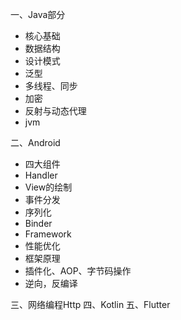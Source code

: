 一、Java部分       [](answer/java部分合集.md)
* 核心基础  [](answer/java/java基础QA.md)
* 数据结构 [](answer/java/数据结构QA.md)
* 设计模式
* 泛型   [](answer/java/泛型QA.md)
* 多线程、同步   [](answer/java/多线程编程QA.md)
* 加密   [](answer/java/加密QA.md)
* 反射与动态代理   [](answer/java/反射与动态代理QA.md)
* jvm  [](answer/java/虚拟机(jvm)QA.md)

二、Android  [](answer/android.md)
* 四大组件   [](answer/android/基础知识QA.md)
* Handler  [](answer/android/HandlerQA.md)
* View的绘制   [](answer/android/View绘制流程QA.md)
* 事件分发   [](answer/android/事件分发QA.md)
* 序列化
* Binder  [](answer/android/BinderQA.md)
* Framework [](answer/android/frameworkQA.md)
* 性能优化  [](../android/性能优化.md)
* 框架原理  [](answer/android/框架原理QA.md)
* 插件化、AOP、字节码操作
* 逆向，反编译

三、网络编程Http  [](answer/http/网络通信QA.md)
四、Kotlin   [](answer/kotlin/KotlinQA.md)
五、Flutter
